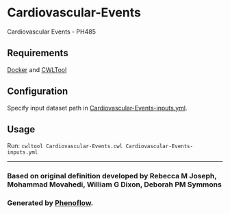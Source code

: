 # Cardiovascular-Events

Cardiovascular Events - PH485

## Requirements

[Docker](https://docs.docker.com/install/) and [CWLTool](https://github.com/common-workflow-language/cwltool#install)

## Configuration

Specify input dataset path in [Cardiovascular-Events-inputs.yml](Cardiovascular-Events-inputs.yml).

## Usage

Run: `cwltool Cardiovascular-Events.cwl Cardiovascular-Events-inputs.yml`

***

### Based on original definition developed by Rebecca M Joseph, Mohammad Movahedi, William G Dixon, Deborah PM Symmons
### Generated by [Phenoflow](https://kclhi.org/phenoflow).
